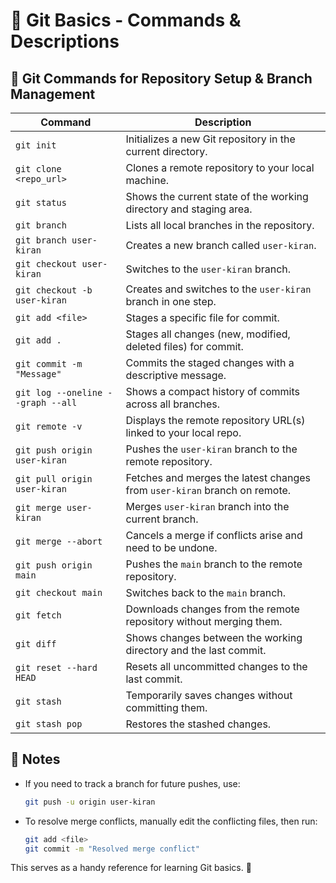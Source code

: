 # 📌 Git Basics - Commands & Descriptions

## 🔹 Git Commands for Repository Setup & Branch Management

| Command | Description |
|---------|------------|
| `git init` | Initializes a new Git repository in the current directory. |
| `git clone <repo_url>` | Clones a remote repository to your local machine. |
| `git status` | Shows the current state of the working directory and staging area. |
| `git branch` | Lists all local branches in the repository. |
| `git branch user-kiran` | Creates a new branch called `user-kiran`. |
| `git checkout user-kiran` | Switches to the `user-kiran` branch. |
| `git checkout -b user-kiran` | Creates and switches to the `user-kiran` branch in one step. |
| `git add <file>` | Stages a specific file for commit. |
| `git add .` | Stages all changes (new, modified, deleted files) for commit. |
| `git commit -m "Message"` | Commits the staged changes with a descriptive message. |
| `git log --oneline --graph --all` | Shows a compact history of commits across all branches. |
| `git remote -v` | Displays the remote repository URL(s) linked to your local repo. |
| `git push origin user-kiran` | Pushes the `user-kiran` branch to the remote repository. |
| `git pull origin user-kiran` | Fetches and merges the latest changes from `user-kiran` branch on remote. |
| `git merge user-kiran` | Merges `user-kiran` branch into the current branch. |
| `git merge --abort` | Cancels a merge if conflicts arise and need to be undone. |
| `git push origin main` | Pushes the `main` branch to the remote repository. |
| `git checkout main` | Switches back to the `main` branch. |
| `git fetch` | Downloads changes from the remote repository without merging them. |
| `git diff` | Shows changes between the working directory and the last commit. |
| `git reset --hard HEAD` | Resets all uncommitted changes to the last commit. |
| `git stash` | Temporarily saves changes without committing them. |
| `git stash pop` | Restores the stashed changes. |

## 🔹 Notes
- If you need to track a branch for future pushes, use:  
  ```bash
  git push -u origin user-kiran
  ```
- To resolve merge conflicts, manually edit the conflicting files, then run:
  ```bash
  git add <file>
  git commit -m "Resolved merge conflict"
  ```

This serves as a handy reference for learning Git basics. 🚀
